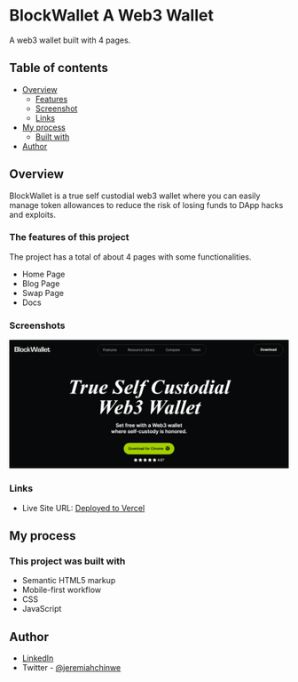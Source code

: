 # BlockWallet A Web3 Wallet

A web3 wallet built with 4 pages.

## Table of contents

- [Overview](#overview)
  - [Features](#the-challenge)
  - [Screenshot](#screenshot)
  - [Links](#links)
- [My process](#my-process)
  - [Built with](#built-with)
- [Author](#author)

## Overview

BlockWallet is a true self custodial web3 wallet where you can easily manage token allowances to reduce the risk of losing funds to DApp hacks and exploits.

### The features of this project

The project has a total of about 4 pages with some functionalities.

- Home Page
- Blog Page
- Swap Page
- Docs

### Screenshots

![Desktop View](./assets/block_wallet_desktop.png)

### Links

- Live Site URL: [Deployed to Vercel](https://blockwallet-puce.vercel.app/)

## My process

### This project was built with

- Semantic HTML5 markup
- Mobile-first workflow
- CSS
- JavaScript

## Author

- [LinkedIn](https://www.linkedin.com/in/jeremiah-chinwe-057180268)
- Twitter - [@jeremiahchinwe](https://www.twitter.com/jeremiahchinwe)

